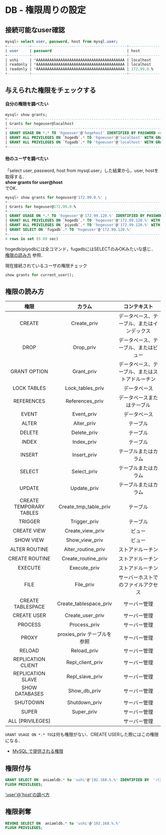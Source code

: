 # DB - 権限周りの設定



## 接続可能なuser確認

```sql  
mysql> select user, password, host from mysql.user;
+----------+-------------------------------------------+-----------------------+
| user     | password                                  | host                  |
+----------+-------------------------------------------+-----------------------+
| ushi     | *AAAAAAAAAAAAAAAAAAAAAAAAAAAAAAAAAAAAAAAA | localhost             |
| readonly | *AAAAAAAAAAAAAAAAAAAAAAAAAAAAAAAAAAAAAAAA | localhost             |
| readonly | *AAAAAAAAAAAAAAAAAAAAAAAAAAAAAAAAAAAAAAAA | 172.99.0.%            |
+----------+-------------------------------------------+-----------------------+
```

## 与えられた権限をチェックする 

#### 自分の権限を調べたい

```sql  
mysql> show grants;
+----------------------------------------------------------------------------------+
| Grants for hogeuser@localhost
+----------------------------------------------------------------------------------+
| GRANT USAGE ON *.* TO 'hgoeuser'@'hogehost' IDENTIFIED BY PASSWORD <secret>        
| GRANT ALL PRIVILEGES ON `hogedb`.* TO 'hgoeuser'@'localhost' WITH GRANT OPTION  
| GRANT ALL PRIVILEGES ON `fugadb`.* TO 'hgoeuser'@'localhost' WITH GRANT OPTION
+----------------------------------------------------------------------------------+
```


#### 他のユーザを調べたい 

「select user, password, host from mysql.user」した結果から，user, hostを取得する．  
__show grants for user@host__  
でOK．


```sql 
mysql> show grants for hogeuser@'172.99.0.%' ;
+---------------------------------------------------------------------------------------------------------------+
| Grants for hogeuser@172.99.0.%
+---------------------------------------------------------------------------------------------------------------+
| GRANT USAGE ON *.* TO 'hogeuser'@'172.99.120.%' IDENTIFIED BY PASSWORD '*BBBBBBBBBBBBBBBBBBBBBBBBBBBBBBBBBBBBBB'
| GRANT ALL PRIVILEGES ON `hogedb`.* TO 'hogeuser'@'172.99.120.%' WITH GRANT OPTION                               
| GRANT ALL PRIVILEGES ON `piyodb`.* TO 'hogeuser'@'172.99.120.%' WITH GRANT OPTION                               
| GRANT SELECT ON `fugadb`.* TO 'hogeuser'@'172.99.120.%'                                                   
+---------------------------------------------------------------------------------------------------------------+
4 rows in set (0.00 sec)
```

hogedb/piyodbには全コマンド，fugadbにはSELECTのみOKみたいな感じ．  
[権限の読み方](#権限の読み方) 参照．

現在接続されているユーザの権限チェック

```sql
show grants for current_user(); 
```


## 権限の読み方

|権限     |カラム     |コンテキスト|
|:----:|  :----:| :----:|
|CREATE     |Create_priv     |データベース、テーブル、またはインデックス|
|DROP     |Drop_priv     |データベース、テーブル、またはビュー|
|GRANT OPTION     |Grant_priv     |データベース、テーブル、またはストアドルーチン|
|LOCK TABLES     |Lock_tables_priv     |データベース|
|REFERENCES     |References_priv     |データベースまたはテーブル|
|EVENT     |Event_priv     |データベース|
|ALTER     |Alter_priv     |テーブル|
|DELETE     |Delete_priv     |テーブル|
|INDEX     |Index_priv     |テーブル|
|INSERT     |Insert_priv     |テーブルまたはカラム|
|SELECT     |Select_priv     |テーブルまたはカラム|
|UPDATE     |Update_priv     |テーブルまたはカラム|
|CREATE TEMPORARY TABLES     |Create_tmp_table_priv     |テーブル|
|TRIGGER     |Trigger_priv     |テーブル|
|CREATE VIEW     |Create_view_priv     |ビュー|
|SHOW VIEW     |Show_view_priv     |ビュー|
|ALTER ROUTINE     |Alter_routine_priv     |ストアドルーチン|
|CREATE ROUTINE     |Create_routine_priv     |ストアドルーチン|
|EXECUTE     |Execute_priv     |ストアドルーチン|
|FILE     |File_priv     |サーバーホストでのファイルアクセス|
|CREATE TABLESPACE     |Create_tablespace_priv     |サーバー管理|
|CREATE USER     |Create_user_priv     |サーバー管理|
|PROCESS     |Process_priv     |サーバー管理|
|PROXY     |proxies_priv テーブルを参照     |サーバー管理|
|RELOAD     |Reload_priv     |サーバー管理|
|REPLICATION CLIENT     |Repl_client_priv     |サーバー管理|
|REPLICATION SLAVE     |Repl_slave_priv     |サーバー管理|
|SHOW DATABASES     |Show_db_priv     |サーバー管理|
|SHUTDOWN     |Shutdown_priv     |サーバー管理|
|SUPER     |Super_priv     |サーバー管理|
|ALL [PRIVILEGES]     |      |サーバー管理|

```GRANT USAGE ON *.* TO```は何も権限がない．CREATE USERした際にはこの権限になる．

* [MySQL で提供される権限](https://dev.mysql.com/doc/refman/5.6/ja/privileges-provided.html)



## 権限付与

```sql
GRANT SELECT ON  aniamldb.* to 'ushi'@'192.168.%.%' IDENTIFIED BY  'パスワード' WITH GRANT OPTION ;
FLUSH PRIVILEGES; 
```
['user'@'host'の調べ方](#接続可能なuser確認)




## 権限剥奪

```sql 
REVOKE SELECT ON  aniamldb.* to 'ushi'@'192.168.%.%'
FLUSH PRIVILEGES;
```
